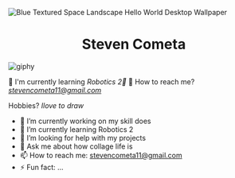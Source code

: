 
![Blue Textured Space Landscape Hello World Desktop Wallpaper](https://github.com/StevenSMC/StevenSMC/assets/157485602/453f9c1b-dfba-4f76-96b6-6e8aa2d62c1e)
<h1 align="center">Steven Cometa</h1>



![giphy](https://github.com/StevenSMC/StevenSMC/assets/157485602/c82c5ace-6e19-41c3-a657-d1a217aa3bb9)

📖 I'm currently learning *Robotics 2🤖*
📨 How to reach me? *stevencometa11@gmail.com*

 Hobbies? *Ilove to draw*
- 🔭 I’m currently working on my skill does
- 🌱 I’m currently learning Robotics 2
- 🤔 I’m looking for help with my projects
- 💬 Ask me about how collage life is
- 📫 How to reach me: stevencometa11@gmail.com
- ⚡ Fun fact: ...
